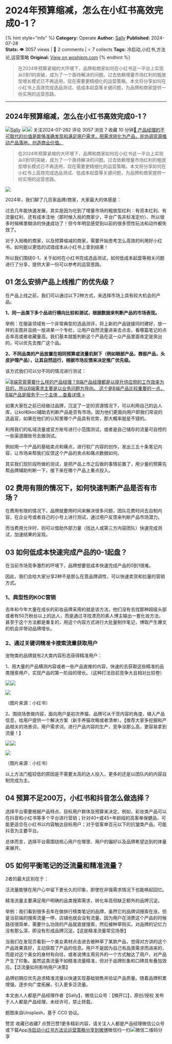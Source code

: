 # 2024年预算缩减，怎么在小红书高效完成0-1？
{% hint style="info" %}
**Category:** Operate
**Author:** [Sally](https://www.woshipm.com/u/1021242)
**Published:** 2024-07-28  
**Stats:** 👁️ 3057 views | 💬 2 comments | ⭐ 7 collects
**Tags:** 冷启动,小红书,方法论,运营策略
**Original:** [View on woshipm.com](https://www.woshipm.com/operate/6090294.html)
{% endhint %}
> 在2024年预算紧缩的大环境下，品牌和商家如何在小红书这一平台上实现从0到1的突破，成为了一个亟待解决的问题。过去依赖增量市场红利的粗放型增长模式已不再适用，现在需要更精细化的运营策略。本文将分享如何在小红书上高效完成选品测试、低成本起盘等关键问题，为品牌和商家提供一份实用的运营思路。

---

## 2024年预算缩减，怎么在小红书高效完成0-1？

[![](https://image.woshipm.com/wp-files/2020/03/VkcVd6Oc9zfpmc4IUHsD.jpeg!/both/72x72)](https://www.woshipm.com/u/1021242)[Sally](https://www.woshipm.com/u/1021242) ![](https://static.woshipm.com/tag/1121_1@2x.png)![](https://static.woshipm.com/tag/2105_1@2x.png) 关注2024-07-282 评论 3057 浏览 7 收藏 10 分钟[🔗 产品经理的不可取代的价值是能够准确发现和满足用户需求，把需求转化为产品，并协调资源推动产品落地，创造商业价值。](https://ke.qidianla.com/courses/90pm)

> 在2024年预算紧缩的大环境下，品牌和商家如何在小红书这一平台上实现从0到1的突破，成为了一个亟待解决的问题。过去依赖增量市场红利的粗放型增长模式已不再适用，现在需要更精细化的运营策略。本文将分享如何在小红书上高效完成选品测试、低成本起盘等关键问题，为品牌和商家提供一份实用的运营思路。

![](https://image.woshipm.com/2023/07/07/45438cd8-1c97-11ee-816e-00163e0b5ff3.jpg)

2024年，我们聊了几百家品牌/商家，大家最大的体感是：

过去几年能快速发展，其实是因为吃到了增量市场的粗放型红利：有资本红利、有流量红利、还有成本洼地（那时候入局的商家少，平台广告非标准定价）、所以很多时候稀里糊涂的快速成功了！但今年明显感受到以前的很多惯性玩法和动作都失效了。

对于入局晚的商家，以及预算缩减的商家，需要开始思考怎么高效的利用好小红书，如何能以更低的试错成本从小红书上拿到结果！

所以我们围绕0-1，关于如何在小红书完成选品测试，如何低成本起盘等相关问题进行了分享，提供大家一份可以参考的运营思路。

## 01 怎么安排产品上线推广的优先级？

在产品上线之前，我们可以通过以下2种方式，来选择市场上具有较大机会的产品。

**1、同一品类下多个品进行横向比较和测试，根据数据来判断产品的市场表现。**

举例：在服装领域有一个非常典型的选品测评，将上新的产品链接同时建好，放一样的主图并且统一放进某一个专栏，让用户自然流量进来去点击，看哪篇笔记的点击率高或者收藏量高。我们基本就能判断这个产品在这一众产品里面肯定是突出的，可以优先去推广这个品。

**2、不同品类的产品放置在相同预算或流量机制下（例如眼部产品，唇部产品，头皮护理产品），让其自然运行，根据市场反馈来决定推广优先级。**

该方式我们可以分不同的情况进行测试：

[![](https://image.woshipm.com/2023/08/02/f7cafd68-30e3-11ee-9da3-00163e0b5ff3.png)B端究竟需要什么样的产品经理？B端产品经理都是以提升供应侧的工作效率为目的，所以B端需求主要是以业务问题为导向。 这个是B端产品比较重要的一点，B端产品是服务于一个主体 ...查看详情 >](https://ke.qidianla.com/courses/bcpm)

如果大家在之前已经做过品牌，沉淀了一定的资源情况下，可以利用自己的达人库，让kol和koc辅助去判断产品是否有市场。因为他们更面向用户即我们常说的选品官，如果在他们的认知里哪个产品具有优势，那大概率就是不错的。

利用我们的私域流量或官方账号进行小范围测试，或者是自己储存的流量可自控的一些渠道跟账号去做测试。

例如用一个产品的基础卖点和痛点，进行软广内容的创作，发出三五十条笔记内容，让市场来帮我们反馈这个产品的卖点和痛点数据如何。

其实我们现阶段所做的测试，是把产品上市之后做的事情前置了，用少量的预算先帮品牌辅助判断一下，接下来在哪个产品上重点投入。

## 02 费用有限的情况下，如何快速判断产品是否有市场？

在费用有限的情况下，品牌就要用时间来解决很多问题，团队花费时间去自制内容，在企业号或者自己的小号上进行测试，通过用户反馈来判断产品市场潜力。

而当费用允许时，则可以借助外部力量（找达人或第三方内容团队）快速完成测试，加速结果的呈现。

## 03 如何低成本快速完成产品的0-1起盘？

在当前市场竞争激烈的环境下，品牌想要低成本快速完成产品的0到1很难。

因此，我们会给大家分享2种不是那么在意品牌调性，可以快速卖货和拉量的营销方式。

### 1、典型性的KOC营销

去年和今年大量在成长的彩妆品牌采用的就是该方法，他们没有去找那种超级头部或者有50万粉丝以上的达人，而是通过寻找漂亮的素人博主输出一套化妆方法，甚至于这个方法都是重复的，用这个内容方式进行大批量制作笔记，博取产生爆文的机会并带动品牌增长。

### 2、通过关键词精准卡搜索流量获取用户

宠物类的品牌就有2大类内容形态获得精准用户：

1、用大量的产品横测内容或者一些产品直推的内容，快速的去获取这些精准的品类搜索用户，实现产品的第一阶段的增长。（这种打法目前竞争大且相对比较卷）

![](https://image.woshipm.com/2024/07/26/ef3daf82-4b32-11ef-8321-00163e142b65.png)![](https://image.woshipm.com/2024/07/26/efbe20f4-4b32-11ef-8321-00163e142b65.png)

![](https://image.woshipm.com/2024/07/26/f0354d96-4b32-11ef-8321-00163e142b65.png)

（图片来源：小红书）

2、围绕场景做内容，面向用户是初次养猫，品牌可从干货内容的角度，植入产品信息，给用户提供一个解决方案（新手养猫攻略或者清单）。【推荐大家多挖掘和产品相关的场景词，用户需求词，进行产品内容的生产，竞争没那么高，更容易拿到流量！】

![](https://image.woshipm.com/2024/07/26/f0f34fbc-4b32-11ef-8321-00163e142b65.png)![](https://image.woshipm.com/2024/07/26/f15c38e2-4b32-11ef-8321-00163e142b65.png)

![](https://image.woshipm.com/2024/07/26/f1bf379e-4b32-11ef-8321-00163e142b65.png)

（图片来源：小红书）

以上方法门槛较低的原因是不需要太高的达人投入，更多的还是以团队内的内容自制完成为主。

## 04 预算不足200万，小红书和抖音怎么做选择？

选择平台需要根据产品特点、目标用户群体及预算来决定。例如，彩妆类产品可以在抖音和小红书等多个平台进行营销；针对40+或45+年龄段的高客单保健品，可能更适合在小红书以内容触达目标用户；对于低客单百元以下的抗皱类产品，可能抖音为主要平台。

总体而言，选择平台需围绕核心用户在哪里、用户的偏好以及品牌希望达到的体量来展开。

## 05 如何平衡笔记的泛流量和精准流量？

2者的最大区别在于：

泛流量能够在用户心中留下更长久的印象，即使在非强需求情况下也能唤起回忆。

精准流量主要满足用户明确的品类搜索需求，转化率高但缺乏额外的品牌沉淀。

举例：我们看到很多去年在做排行榜类笔记的品牌，虽然它的品牌词搜索在涨，但是当前端的搜索流量一停，店铺也就会没有流量。因为用户在消费这个产品的时候路径很简单，需要什么功效的产品就直接搜索，然后被种草购买。对品牌的记忆力没有那么深，即没有形成品牌沉淀。【这是精准流量常见场景】

当我们在发现页看到一个美女素材点击进去被种草了某款产品，觉得对方讲的这个产品效果真好，主动获取了产品的信息。用户不是因为自己有品类需求而进来的，而是对这个美女的身材有向往，或者说博主用另外的一个方式触达了用户，对产品产生了印象。虽然这类流量不如精准流量精准，但对于品牌形象和口碑具有叠加效应。【泛流量如何影响用户决策】

品牌初期应优先追求精准流量以快速实现基础销售并验证产品质量。随着品牌积累增强，逐步向广度拓展，引入更多泛流量。

本文由人人都是产品经理作者【Sally】，微信公众号：【楠开口】，原创/授权 发布于人人都是产品经理，未经许可，禁止转载。

题图来自Unsplash，基于 CC0 协议。

赞赏 收藏已收藏7 点赞已赞1更多精彩内容，请关注人人都是产品经理微信公众号或下载App[冷启动](https://www.woshipm.com/tag/%e5%86%b7%e5%90%af%e5%8a%a8)[小红书](https://www.woshipm.com/tag/%e5%b0%8f%e7%ba%a2%e4%b9%a6)[方法论](https://www.woshipm.com/tag/%e6%96%b9%e6%b3%95%e8%ae%ba)[运营策略](https://www.woshipm.com/tag/%e8%bf%90%e8%90%a5%e7%ad%96%e7%95%a5)[分享到微博](https://service.weibo.com/share/share.php?appkey=2775287854&title=2024年预算缩减，怎么在小红书高效完成0-1？&url=https://www.woshipm.com/operate/6090294.html&pic=https://image.woshipm.com/2023/07/07/45438cd8-1c97-11ee-816e-00163e0b5ff3.jpg)微信扫一扫![微信二维码](https://api.pwmqr.com/qrcode/create/?url=https://www.woshipm.com/operate/6090294.html)分享